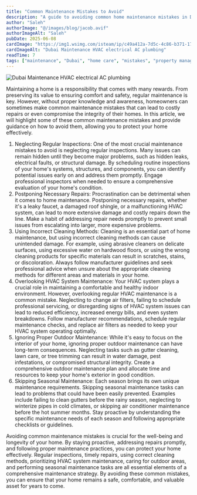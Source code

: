 ```yaml
---
title: "Common Maintenance Mistakes to Avoid"
description: "A guide to avoiding common home maintenance mistakes in Dubai, with tips for inspections, repairs, cleaning, and seasonal care."
author: "Saleh"
authorImage: "@/images/blog/jacob.avif"
authorImageAlt: "Saleh"
pubDate: 2025-06-08
cardImage: "https://img1.wsimg.com/isteam/ip/c49a412a-7d5c-4c86-b371-17b58bdd84ac/pexels-la-miko-3615732.jpg/:/cr=t:0%25,l:0%25,w:100%25,h:100%25/rs=w:1280"
cardImageAlt: "Dubai Maintenance HVAC electrical AC plumbing"
readTime: 7
tags: ["maintenance", "Dubai", "home care", "mistakes", "property management"]
---
```


![Dubai Maintenance HVAC electrical AC plumbing](https://img1.wsimg.com/isteam/ip/c49a412a-7d5c-4c86-b371-17b58bdd84ac/pexels-la-miko-3615732.jpg/:/cr=t:0%25,l:0%25,w:100%25,h:100%25/rs=w:1280 "Dubai Maintenance HVAC electrical AC plumbing")

Maintaining a home is a responsibility that comes with many rewards. From preserving its value to ensuring comfort and safety, regular maintenance is key. However, without proper knowledge and awareness, homeowners can sometimes make common maintenance mistakes that can lead to costly repairs or even compromise the integrity of their homes. In this article, we will highlight some of these common maintenance mistakes and provide guidance on how to avoid them, allowing you to protect your home effectively.

1.  Neglecting Regular Inspections: One of the most crucial maintenance mistakes to avoid is neglecting regular inspections. Many issues can remain hidden until they become major problems, such as hidden leaks, electrical faults, or structural damage. By scheduling routine inspections of your home's systems, structures, and components, you can identify potential issues early on and address them promptly. Engage professional inspectors when needed to ensure a comprehensive evaluation of your home's condition.
2.  Postponing Necessary Repairs: Procrastination can be detrimental when it comes to home maintenance. Postponing necessary repairs, whether it's a leaky faucet, a damaged roof shingle, or a malfunctioning HVAC system, can lead to more extensive damage and costly repairs down the line. Make a habit of addressing repair needs promptly to prevent small issues from escalating into larger, more expensive problems.
3.  Using Incorrect Cleaning Methods: Cleaning is an essential part of home maintenance, but using incorrect cleaning methods can cause unintended damage. For example, using abrasive cleaners on delicate surfaces, using excessive water on hardwood floors, or using the wrong cleaning products for specific materials can result in scratches, stains, or discoloration. Always follow manufacturer guidelines and seek professional advice when unsure about the appropriate cleaning methods for different areas and materials in your home.
4.  Overlooking HVAC System Maintenance: Your HVAC system plays a crucial role in maintaining a comfortable and healthy indoor environment. However, overlooking regular HVAC maintenance is a common mistake. Neglecting to change air filters, failing to schedule professional servicing, or disregarding signs of HVAC system issues can lead to reduced efficiency, increased energy bills, and even system breakdowns. Follow manufacturer recommendations, schedule regular maintenance checks, and replace air filters as needed to keep your HVAC system operating optimally.
5.  Ignoring Proper Outdoor Maintenance: While it's easy to focus on the interior of your home, ignoring proper outdoor maintenance can have long-term consequences. Neglecting tasks such as gutter cleaning, lawn care, or tree trimming can result in water damage, pest infestations, or compromised structural integrity. Create a comprehensive outdoor maintenance plan and allocate time and resources to keep your home's exterior in good condition.
6.  Skipping Seasonal Maintenance: Each season brings its own unique maintenance requirements. Skipping seasonal maintenance tasks can lead to problems that could have been easily prevented. Examples include failing to clean gutters before the rainy season, neglecting to winterize pipes in cold climates, or skipping air conditioner maintenance before the hot summer months. Stay proactive by understanding the specific maintenance needs of each season and following appropriate checklists or guidelines.

Avoiding common maintenance mistakes is crucial for the well-being and longevity of your home. By staying proactive, addressing repairs promptly, and following proper maintenance practices, you can protect your home effectively. Regular inspections, timely repairs, using correct cleaning methods, prioritizing HVAC system maintenance, caring for outdoor areas, and performing seasonal maintenance tasks are all essential elements of a comprehensive maintenance strategy. By avoiding these common mistakes, you can ensure that your home remains a safe, comfortable, and valuable asset for years to come.
